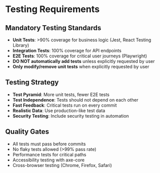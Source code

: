 # Testing Requirements

## Mandatory Testing Standards

- **Unit Tests**: >90% coverage for business logic (Jest, React Testing Library)
- **Integration Tests**: 100% coverage for API endpoints
- **E2E Tests**: 100% coverage for critical user journeys (Playwright)
- **DO NOT automatically add tests** unless explicitly requested by user
- **Only modify/remove unit tests** when explicitly requested by user

## Testing Strategy

- **Test Pyramid**: More unit tests, fewer E2E tests
- **Test Independence**: Tests should not depend on each other
- **Fast Feedback**: Critical tests run on every commit
- **Realistic Data**: Use production-like test data
- **Security Testing**: Include security testing in automation

## Quality Gates

- All tests must pass before commits
- No flaky tests allowed (>99% pass rate)
- Performance tests for critical paths
- Accessibility testing with axe-core
- Cross-browser testing (Chrome, Firefox, Safari)
